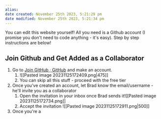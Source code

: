 ```yaml
---
alias: 
date created: November 25th 2023, 5:21:29 pm
date modified: November 25th 2023, 5:21:34 pm
---
```


You can edit this website yourself! All you need is a Github account (I promise you don't need to code anything - it's easy). Step by step instructions are below!

## Join Github and Get Added as a Collaborator
1. Go to [Join GitHub · GitHub](https://github.com/signup?source=login) and make an account.
	1.  ![[Pasted image 20231125172409.png|475]]
	2. You can skip all this stuff - proceed with the free tier
2. Once you've created an account, let Brad know the email/username - he'll invite you as a collaborator
	1. Open the invitation in your inbox once Brad sends it![[Pasted image 20231125172734.png]]
	2. Accept the invitation ![[Pasted image 20231125172911.png|500]]
3. Once you're a 